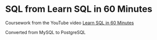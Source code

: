 # SQL from Learn SQL in 60 Minutes

Coursework from the YouTube video [Learn SQL in 60 Minutes](https://www.youtube.com/watch?v=p3qvj9hO_Bo&ab_channel=WebDevSimplified)

Converted from MySQL to PostgreSQL
